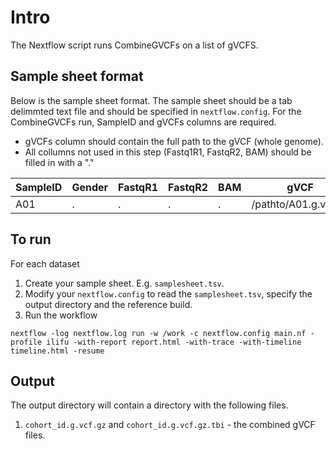 # Intro

The Nextflow script runs CombineGVCFs on a list of gVCFS.

## Sample sheet format

Below is the sample sheet format. The sample sheet should be a tab delimmted text file and should be specified in `nextflow.config`.  For the CombineGVCFs run, SampleID and gVCFs columns are required.

- gVCFs column should contain the full path to the gVCF (whole genome). 
- All collumns not used in this step (Fastq1R1, FastqR2, BAM) should be filled in with a "."


| SampleID | Gender | FastqR1 | FastqR2 | BAM | gVCF |
| -------- | ------ | ------- | ------- | --- | ---- |
| A01      | .      | .       | .       | .   | /pathto/A01.g.vcf.gz |


## To run

For each dataset
1) Create your sample sheet. E.g. `samplesheet.tsv`. 
2) Modify your `nextflow.config` to read the `samplesheet.tsv`, specify the output directory and the reference build.
3) Run the workflow
```
nextflow -log nextflow.log run -w /work -c nextflow.config main.nf -profile ilifu -with-report report.html -with-trace -with-timeline timeline.html -resume
```

## Output

The output directory will contain  a directory with the following files.

1. `cohort_id.g.vcf.gz` and `cohort_id.g.vcf.gz.tbi` - the combined gVCF files. 
